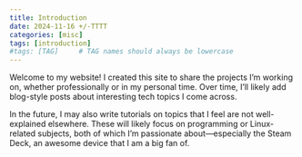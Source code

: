 ```yaml
---
title: Introduction
date: 2024-11-16 +/-TTTT
categories: [misc]
tags: [introduction]
#tags: [TAG]     # TAG names should always be lowercase
---
```


Welcome to my website! I created this site to share the projects I’m working on, whether professionally or in my personal
time. Over time, I’ll likely add blog-style posts about interesting tech topics I come across.

In the future, I may also write tutorials on topics that I feel are not well-explained elsewhere. These will likely focus
on programming or Linux-related subjects, both of which I’m passionate about—especially the Steam Deck, an awesome device
that I am a big fan of.
